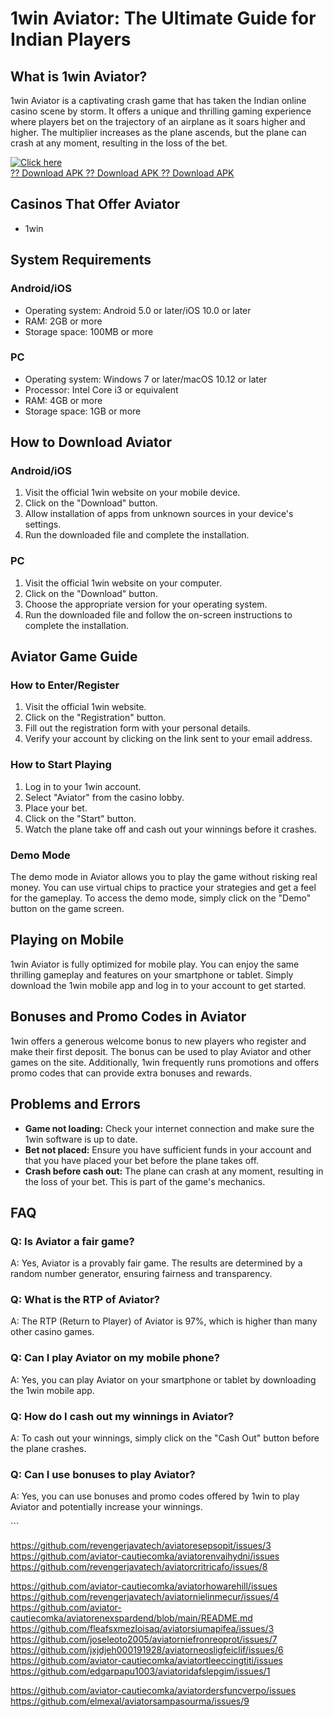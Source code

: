 # 1win Aviator: The Ultimate Guide for Indian Players

## What is 1win Aviator?

1win Aviator is a captivating crash game that has taken the Indian
online casino scene by storm. It offers a unique and thrilling gaming
experience where players bet on the trajectory of an airplane as it
soars higher and higher. The multiplier increases as the plane ascends,
but the plane can crash at any moment, resulting in the loss of the bet.

[![Click
here](https://readscoops.com/wp-content/uploads/2023/03/Readscoop-aviator-1-1.jpg)](https://traff.sbs/deff)\
[?? Download APK ?? Download APK ?? Download
APK](https://traff.sbs/deff)

## Casinos That Offer Aviator

-   1win

## System Requirements

### Android/iOS

-   Operating system: Android 5.0 or later/iOS 10.0 or later
-   RAM: 2GB or more
-   Storage space: 100MB or more

### PC

-   Operating system: Windows 7 or later/macOS 10.12 or later
-   Processor: Intel Core i3 or equivalent
-   RAM: 4GB or more
-   Storage space: 1GB or more

## How to Download Aviator

### Android/iOS

1.  Visit the official 1win website on your mobile device.
2.  Click on the "Download" button.
3.  Allow installation of apps from unknown sources in your device\'s
    settings.
4.  Run the downloaded file and complete the installation.

### PC

1.  Visit the official 1win website on your computer.
2.  Click on the "Download" button.
3.  Choose the appropriate version for your operating system.
4.  Run the downloaded file and follow the on-screen instructions to
    complete the installation.

## Aviator Game Guide

### How to Enter/Register

1.  Visit the official 1win website.
2.  Click on the "Registration" button.
3.  Fill out the registration form with your personal details.
4.  Verify your account by clicking on the link sent to your email
    address.

### How to Start Playing

1.  Log in to your 1win account.
2.  Select "Aviator" from the casino lobby.
3.  Place your bet.
4.  Click on the "Start" button.
5.  Watch the plane take off and cash out your winnings before it
    crashes.

### Demo Mode

The demo mode in Aviator allows you to play the game without risking
real money. You can use virtual chips to practice your strategies and
get a feel for the gameplay. To access the demo mode, simply click on
the "Demo" button on the game screen.

## Playing on Mobile

1win Aviator is fully optimized for mobile play. You can enjoy the same
thrilling gameplay and features on your smartphone or tablet. Simply
download the 1win mobile app and log in to your account to get started.

## Bonuses and Promo Codes in Aviator

1win offers a generous welcome bonus to new players who register and
make their first deposit. The bonus can be used to play Aviator and
other games on the site. Additionally, 1win frequently runs promotions
and offers promo codes that can provide extra bonuses and rewards.

## Problems and Errors

-   **Game not loading:** Check your internet connection and make sure
    the 1win software is up to date.
-   **Bet not placed:** Ensure you have sufficient funds in your account
    and that you have placed your bet before the plane takes off.
-   **Crash before cash out:** The plane can crash at any moment,
    resulting in the loss of your bet. This is part of the game\'s
    mechanics.

## FAQ

### Q: Is Aviator a fair game?

A: Yes, Aviator is a provably fair game. The results are determined by a
random number generator, ensuring fairness and transparency.

### Q: What is the RTP of Aviator?

A: The RTP (Return to Player) of Aviator is 97%, which is higher than
many other casino games.

### Q: Can I play Aviator on my mobile phone?

A: Yes, you can play Aviator on your smartphone or tablet by downloading
the 1win mobile app.

### Q: How do I cash out my winnings in Aviator?

A: To cash out your winnings, simply click on the "Cash Out"
button before the plane crashes.

### Q: Can I use bonuses to play Aviator?

A: Yes, you can use bonuses and promo codes offered by 1win to play
Aviator and potentially increase your winnings.

\`\`\`

https://github.com/revengerjavatech/aviatoresepsopit/issues/3
https://github.com/aviator-cautiecomka/aviatorenvaihydni/issues
https://github.com/revengerjavatech/aviatorcritricafo/issues/8

https://github.com/aviator-cautiecomka/aviatorhowarehill/issues
https://github.com/revengerjavatech/aviatornielinmecur/issues/4
https://github.com/aviator-cautiecomka/aviatorenexspardend/blob/main/README.md
https://github.com/fleafsxmezloisaq/aviatorsiumapifea/issues/3
https://github.com/joseleoto2005/aviatorniefronreoprot/issues/7
https://github.com/jxjdjeh000191928/aviatorneosligfeiclif/issues/6
https://github.com/aviator-cautiecomka/aviatortleeccingtiti/issues
https://github.com/edgarpapu1003/aviatoridafslepgim/issues/1

https://github.com/aviator-cautiecomka/aviatordersfuncverpo/issues
https://github.com/elmexal/aviatorsampasourma/issues/9
